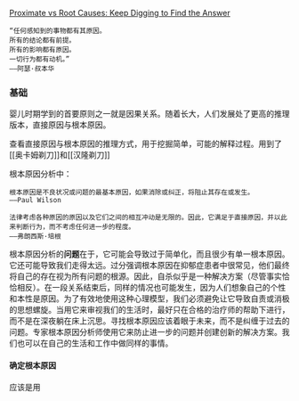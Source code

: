
[Proximate vs Root Causes: Keep Digging to Find the Answer](https://fs.blog/proximate-vs-root-causes/) 

```ad-info
“任何感知到的事物都有其原因。 
所有的结论都有前提。  
所有的影响都有原因。  
一切行为都有动机。”  
——阿瑟·叔本华
```


### 基础


婴儿时期学到的首要原则之一就是因果关系。随着长大，人们发展处了更高的推理版本，直接原因与根本原因。


查看直接原因与根本原因的推理方式，用于挖掘简单，可能的解释过程。用到了 [[奥卡姆剃刀]]和[[汉隆剃刀]]

根本原因分析中：
```ad-info
根本原因是不良状况或问题的最基本原因，如果消除或纠正，将阻止其存在或发生。
——Paul Wilson
```


```ad-note
法律考虑各种原因的原因以及它们之间的相互冲动是无限的。因此，它满足于直接原因，并以此来判断行为，而不考虑任何进一步的程度。
——弗朗西斯·培根
```

根本原因分析的**问题**在于，它可能会导致过于简单化，而且很少有单一根本原因。它还可能导致我们走得太远。过分强调根本原因在抑郁症患者中很常见，他们最终将自己的存在视为所有问题的根源。因此，自杀似乎是一种解决方案（尽管事实恰恰相反）。在一段关系结束后，同样的情况也可能发生，因为人们想象自己的个性和本性是原因。为了有效地使用这种心理模型，我们必须避免让它导致自责或消极的思想螺旋。当用它来审视我们的生活时，最好只在合格的治疗师的帮助下进行，而不是在深夜躺在床上沉思。寻找根本原因应该着眼于未来，而不是纠缠于过去的问题。专家根本原因分析师使用它来防止进一步的问题并创建创新的解决方案。我们也可以在自己的生活和工作中做同样的事情。


#### 确定根本原因
应该是用












